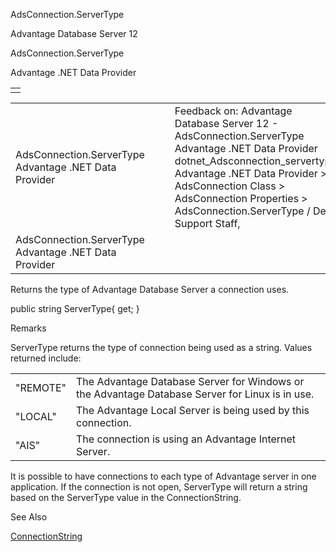 AdsConnection.ServerType




Advantage Database Server 12  

AdsConnection.ServerType

Advantage .NET Data Provider

|  |
| --- |
|  |

|  |  |  |  |  |
| --- | --- | --- | --- | --- |
| AdsConnection.ServerType  Advantage .NET Data Provider |  |  | Feedback on: Advantage Database Server 12 - AdsConnection.ServerType Advantage .NET Data Provider dotnet\_Adsconnection\_servertype Advantage .NET Data Provider > AdsConnection Class > AdsConnection Properties > AdsConnection.ServerType / Dear Support Staff, |  |
| AdsConnection.ServerType  Advantage .NET Data Provider |  |  |  |  |

Returns the type of Advantage Database Server a connection uses.

public string ServerType{ get; }

Remarks

ServerType returns the type of connection being used as a string. Values returned include:

|  |  |
| --- | --- |
| "REMOTE" | The Advantage Database Server for Windows or the Advantage Database Server for Linux is in use. |
| "LOCAL" | The Advantage Local Server is being used by this connection. |
| "AIS" | The connection is using an Advantage Internet Server. |

It is possible to have connections to each type of Advantage server in one application. If the connection is not open, ServerType will return a string based on the ServerType value in the ConnectionString.

See Also

[ConnectionString](dotnet_adsconnection_connectionstring.htm)
